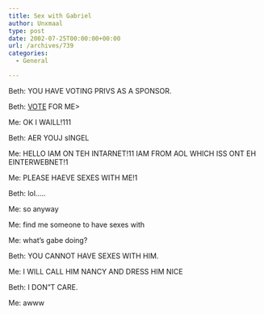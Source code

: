 ```yaml
---
title: Sex with Gabriel
author: Unxmaal
type: post
date: 2002-07-25T00:00:00+00:00
url: /archives/739
categories:
  - General

---
```

Beth: YOU HAVE VOTING PRIVS AS A SPONSOR.

Beth: [VOTE][1] FOR ME>

Me: OK I WAILL!111

Beth: AER YOUJ sINGEL

Me: HELLO IAM ON TEH INTARNET!11 IAM FROM AOL WHICH ISS ONT EH EINTERWEBNET!1

Me: PLEASE HAEVE SEXES WITH ME!1

Beth: lol&#8230;..

Me: so anyway

Me: find me someone to have sexes with

Me: what&#8217;s gabe doing?

Beth: YOU CANNOT HAVE SEXES WITH HIM.

Me: I WILL CALL HIM NANCY AND DRESS HIM NICE

Beth: I DON&#8221;T CARE.

Me: awww

 [1]: http://www.blogathon.org/awards.php